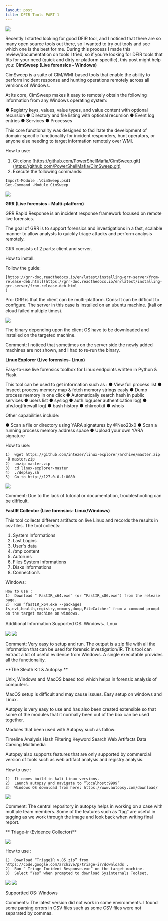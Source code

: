 ```yaml
---
layout: post
title: DFIR Tools PART 1
---
```

![](/images/2021-02-13-DFIR1/0.png)



Recently I started looking for good DFIR tool, and I noticed that there are so many open source tools out there, so I wanted to try out tools and see which one is the best for me. During this process I made this review/documentation on tools I tried, so if you're looking for DFIR tools that fits for your need (quick and dirty or platform specific), this post might help you:
**CimSweep (Live forensics - Windows)**


CimSweep is a suite of CIM/WMI-based tools that enable the ability to perform incident response and hunting operations remotely across all versions of Windows.

At its core, CimSweep makes it easy to remotely obtain the following information from any Windows operating system:

●	Registry keys, values, value types, and value content with optional recursion
●	Directory and file listing with optional recursion
●	Event log entries
●	Services
●	Processes

This core functionality was designed to facilitate the development of domain-specific functionality for incident responders, hunt operators, or anyone else needing to target information remotely over WMI.

How to use:

1)	Git clone [https://github.com/PowerShellMafia/CimSweep.git](https://github.com/PowerShellMafia/CimSweep.git)
2)	Execute the following commands: 

```
Import-Module .\CimSweep.psd1
Get-Command -Module CimSweep

```

![](/images/2021-02-13-DFIR1/1.png)



**GRR (Live forensics – Multi-platform)**

GRR Rapid Response is an incident response framework focused on remote live forensics.

The goal of GRR is to support forensics and investigations in a fast, scalable manner to allow analysts to quickly triage attacks and perform analysis remotely.

GRR consists of 2 parts: client and server.

How to install:

Follow the guide: 
```
[https://grr-doc.readthedocs.io/en/latest/installing-grr-server/from-release-deb.html](https://grr-doc.readthedocs.io/en/latest/installing-grr-server/from-release-deb.html
)
```

Pro: GRR is that the client can be multi-platform.
Cons: It can be difficult to configure. The server in this case is installed on an ubuntu machine. (kali on cloud failed multiple times).

![](/images/2021-02-13-DFIR1/2.png)

The binary depending upon the client OS have to be downloaded and installed on the targeted machine.

Comment: I noticed that sometimes on the server side the newly added machines are not shown, and I had to re-run the binary.


**Linux Explorer (Live forensics- Linux)**


Easy-to-use live forensics toolbox for Linux endpoints written in Python & Flask. 

This tool can be used to get information such as :
●	View full process list
●	Inspect process memory map & fetch memory strings easly
●	Dump process memory in one click
●	Automatically search hash in public services
●	users list
●	syslog
●	auth.log(user authentication log)
●	ufw.log(firewall log)
●	bash history
●	chkrootkit
●	whois

Other capabilities include: 

●	Scan a file or directory using YARA signatures by @Neo23x0
●	Scan a running process memory address space
●	Upload your own YARA signature


How to use: 

```
1)	wget https://github.com/intezer/linux-explorer/archive/master.zip -O master.zip
2)	unzip master.zip
3)	cd linux-explorer-master
4)	./deploy.sh
5)	Go to http://127.0.0.1:8080
```
![](/images/2021-02-13-DFIR1/3.png)


Comment:
Due to the lack of tutorial or documentation, troubleshooting can be difficult. 


**FastIR Collector (Live forensics- Linux/Windows)**

This tool collects different artifacts on live Linux and records the results in csv files. The tool collects:

1)	System Informations
2)	Last Logins
3)	User's data
4)	/tmp content
5)	Autoruns
6)	Files System Informations
7)	Disks Informations
8)	Connection’s

Windows: 

```
How to use :
1)	Download “ FastIR_x64.exe” (or “FastIR_x86.exe”) from the release page.
2)	Run “fastIR_x64.exe --packages fs,evt,health,registry,memory,dump,FileCatcher” from a command prompt on the target machine on windows.
```

Additional Information
Supported OS:  Windows、Lnux 

![](/images/2021-02-13-DFIR1/4.png)
![](/images/2021-02-13-DFIR1/5.png)

Comment: Very easy to setup and run. The output is a zip file with all the information that can be used for forensic investigation/IR.  This tool can extract a lot of useful evidence from Windows. A single executable provides all the functionality.

**The Sleuth Kit & Autopsy **


Unix, Windows and MacOS based tool which helps in forensic analysis of computers. 

MacOS setup is difficult and may cause issues. Easy setup on windows and Linux.

Autopsy is very easy to use and has also been created extensible so that some of the modules that it normally been out of the box can be used together.

Modules that been used with Autopsy such as follow:

Timeline Analysis
Hash Filtering
Keyword Search
Web Artifacts
Data Carving
Multimedia

Autopsy also supports features that are only supported by commercial version of tools such as web artifact analysis and registry analysis.

How to use :
```
1)	It comes build in kali Linux versions.  
2)	Launch autopsy and navigate to “localhost:9999”
3)	Windows OS download from here: https://www.autopsy.com/download/ 
```

![](/images/2021-02-13-DFIR1/6.png)

Comment: The central repository in autopsy helps in working on a case with multiple team members. Some of the features such as “tag” are useful in tagging as we work through the image and look back when writing final report.

** Triage-ir (Evidence Collector)**

![](/images/2021-02-13-DFIR1/7.png)


How to use :
```
1)	Download “TriageIR v.85.zip” from https://code.google.com/archive/p/triage-ir/downloads .
2)	Run “ Triage Incident Response.exe” on the target machine.
3)	Select “Yes” when prompted to download Sysinternals Toolset.
```
![](/images/2021-02-13-DFIR1/8.png)
![](/images/2021-02-13-DFIR1/9.png)


Supportted OS:  Windows

Comments:
The latest version did not work in some environments. I found some parsing errors in CSV files such as some CSV files were not separated by commas.







